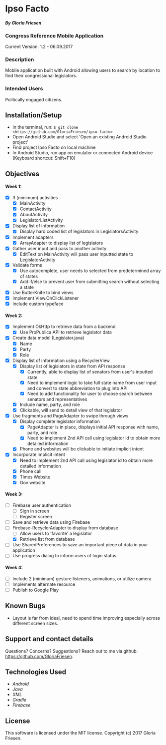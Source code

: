 # Ipso Facto

#### _By Gloria Friesen_

### Congress Reference Mobile Application
Current Version: 1.2 - 06.09.2017

### Description

Mobile application built with Android allowing users to search by location to find their congressional legislators.

### Intended Users

Politically engaged citizens.

## Installation/Setup

* In the terminal, run: `$ git clone <https://github.com/GloriaFriesen/ipso-facto>`
* Open Android Studio and select 'Open an existing Android Studio project'
* Find project Ipso Facto on local machine
* In Android Studio, run app on emulator or connected Android device (Keyboard shortcut: Shift+F10)

## Objectives

#### Week 1:
- [x] 3 (minimum) activities
  - [x] MainActivity
  - [x] ContactActivity
  - [x] AboutActivity
  - [x] LegislatorListActivity
- [X] Display list of information
  - [X] Display hard coded list of legislators in LegislatorsActivity
- [X] Implement adapters
  - [X] ArrayAdapter to display list of legislators
- [X] Gather user input and pass to another activity
  - [X] EditText on MainActivity will pass user inputted state to LegislatorActivity
- [X] Validate forms
  - [X] Use autocomplete, user needs to selected from predetermined array of states
  - [X] Add if/else to prevent user from submitting search without selecting a state
- [x] Use ButterKnife to bind views
- [x] Implement View.OnClickListener
- [X] Include custom typeface

#### Week 2:
- [X] Implement OkHttp to retrieve data from a backend
  - [X] Use ProPublica API to retrieve legislator data
- [X] Create data model (Legislator.java)
    - [X] Name
    - [X] Party
    - [X] Role
- [X] Display list of information using a RecyclerView
    - [X] Display list of legislators in state from API response
       - [X] Currently, able to display list of senators from user's inputted state
       - [X] Need to implement logic to take full state name from user input and convert to state abbreviation to plug into API
       - [X] Need to add functionality for user to choose search between senators and representatives
    - [X] Include name, party, and role
    - [X] Clickable, will send to detail view of that legislator
- [X] Use fragments and PageAdapter to swipe through views
    - [X] Display complete legislator information
        - [X] PageAdapter is in place, displays initial API response with name, party, and role
        - [X] Need to implement 2nd API call using legislator id to obtain more detailed information
    - [X] Phone and websites will be clickable to initiate implicit intent
- [X] Incorporate implicit intent
    - [X] Need to implement 2nd API call using legislator id to obtain more detailed information
    - [X] Phone call
    - [X] Times Website
    - [X] Gov website

#### Week 3:
- [ ] Firebase user authentication
    - [ ] Sign in screen
    - [ ] Register screen
- [ ] Save and retrieve data using Firebase
- [ ] Firebase-RecyclerAdapter to display from database
    - [ ] Allow users to 'favorite' a legislator
    - [X] Retrieve list from database
- [ ] Use SharedPreferences to save an important piece of data in your application
- [ ] Use progress dialog to inform users of login status

#### Week 4:
- [ ] Include 2 (minimum) gesture listeners, animations, or utilize camera
- [ ] Implements alternate resource
- [ ] Publish to Google Play

## Known Bugs
* Layout is far from ideal, need to spend time improving especially across different screen sizes.

## Support and contact details
Questions? Concerns? Suggestions? Reach out to me via github: <https://github.com/GloriaFriesen>.

## Technologies Used
* _Android_
* _Java_
* _XML_
* _Gradle_
* _Firebase_

## License
This software is licensed under the MIT license.
Copyright (c) 2017 Gloria Friesen.
